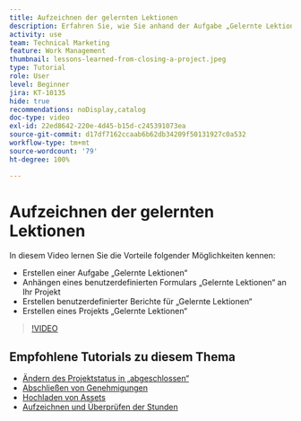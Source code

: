 ```yaml
---
title: Aufzeichnen der gelernten Lektionen
description: Erfahren Sie, wie Sie anhand der Aufgabe „Gelernte Lektionen“ erkennen, was gut gelaufen ist und was Sie beim nächsten Mal besser machen können.
activity: use
team: Technical Marketing
feature: Work Management
thumbnail: lessons-learned-from-closing-a-project.jpeg
type: Tutorial
role: User
level: Beginner
jira: KT-10135
hide: true
recommendations: noDisplay,catalog
doc-type: video
exl-id: 22ed8642-220e-4d45-b15d-c245391073ea
source-git-commit: d17df7162ccaab6b62db34209f50131927c0a532
workflow-type: tm+mt
source-wordcount: '79'
ht-degree: 100%

---
```


# Aufzeichnen der gelernten Lektionen

In diesem Video lernen Sie die Vorteile folgender Möglichkeiten kennen:

* Erstellen einer Aufgabe „Gelernte Lektionen“
* Anhängen eines benutzerdefinierten Formulars „Gelernte Lektionen“ an Ihr Projekt
* Erstellen benutzerdefinierter Berichte für „Gelernte Lektionen“
* Erstellen eines Projekts „Gelernte Lektionen“

>[!VIDEO](https://video.tv.adobe.com/v/3441021/?quality=12&learn=on&enablevpops&captions=ger)

## Empfohlene Tutorials zu diesem Thema

* [Ändern des Projektstatus in „abgeschlossen“](/help/manage-work/projects/change-the-project-status.md)
* [Abschließen von Genehmigungen](/help/manage-work/close-a-project/complete-approvals.md)
* [Hochladen von Assets](/help/manage-work/close-a-project/upload-assets.md)
* [Aufzeichnen und Überprüfen der Stunden](/help/manage-work/close-a-project/log-and-review-hours.md)
